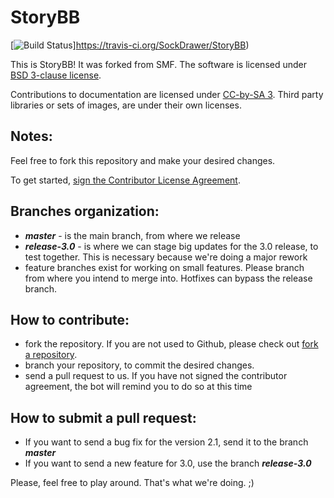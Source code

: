 # StoryBB
[![Build Status](https://travis-ci.org/SockDrawer/StoryBB.svg?branch=master)]https://travis-ci.org/SockDrawer/StoryBB)

This is StoryBB! It was forked from SMF.
The software is licensed under [BSD 3-clause license](https://opensource.org/licenses/BSD-3-Clause).

Contributions to documentation are licensed under [CC-by-SA 3](https://creativecommons.org/licenses/by-sa/3.0). Third party libraries or sets of images, are under their own licenses.

## Notes:

Feel free to fork this repository and make your desired changes.

To get started, <a href="https://www.clahub.com/agreements/SockDrawer/StoryBB">sign the Contributor License Agreement</a>.

## Branches organization:
* ***master*** - is the main branch, from where we release
* ***release-3.0*** - is where we can stage big updates for the 3.0 release, to test together. This is necessary because we're doing a major rework
* feature branches exist for working on small features. Please branch from where you intend to merge into. Hotfixes can bypass the release branch. 

## How to contribute:
* fork the repository. If you are not used to Github, please check out [fork a repository](https://help.github.com/fork-a-repo).
* branch your repository, to commit the desired changes.
* send a pull request to us. If you have not signed the contributor agreement, the bot will remind you to do so at this time

## How to submit a pull request:
* If you want to send a bug fix for the version 2.1, send it to the branch ***master***
* If you want to send a new feature for 3.0, use the branch ***release-3.0***

Please, feel free to play around. That's what we're doing. ;)